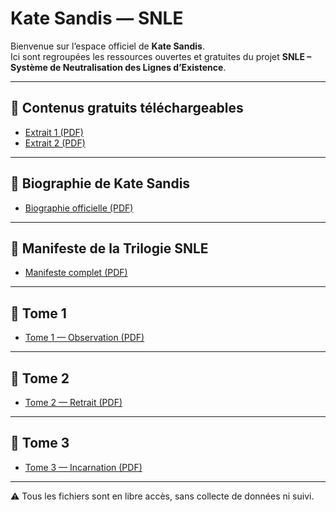 # Kate Sandis — SNLE

Bienvenue sur l’espace officiel de **Kate Sandis**.  
Ici sont regroupées les ressources ouvertes et gratuites du projet **SNLE – Système de Neutralisation des Lignes d’Existence**.

---

## 📂 Contenus gratuits téléchargeables
- [Extrait 1 (PDF)](assets/extrait1.pdf)
- [Extrait 2 (PDF)](assets/extrait2.pdf)

---

## 👤 Biographie de Kate Sandis
- [Biographie officielle (PDF)](assets/biographie.pdf)

---

## 📜 Manifeste de la Trilogie SNLE
- [Manifeste complet (PDF)](assets/manifeste.pdf)

---

## 📘 Tome 1
- [Tome 1 — Observation (PDF)](assets/tome1.pdf)

---

## 📗 Tome 2
- [Tome 2 — Retrait (PDF)](assets/tome2.pdf)

---

## 📕 Tome 3
- [Tome 3 — Incarnation (PDF)](assets/tome3.pdf)

---

⚠️ Tous les fichiers sont en libre accès, sans collecte de données ni suivi.
